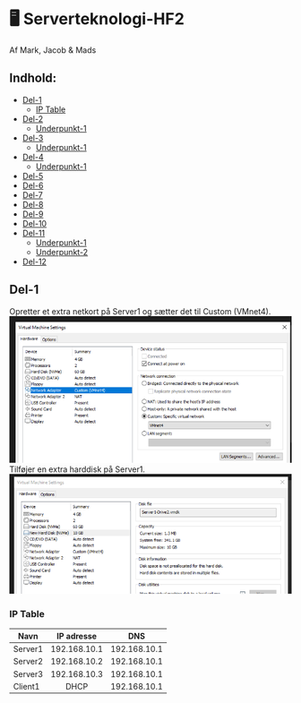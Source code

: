 # :desktop_computer: Serverteknologi-HF2

Af Mark, Jacob & Mads

## Indhold:
* [Del-1](#Del-1)
	* [IP Table](#ip-table)
* [Del-2](#)
	* [Underpunkt-1](#)
* [Del-3](#)
	* [Underpunkt-1](#)
* [Del-4](#)
	* [Underpunkt-1](#)
* [Del-5](#)
* [Del-6](#)
* [Del-7](#)
* [Del-8](#)
* [Del-9](#)
* [Del-10](#)
* [Del-11](#)
	* [Underpunkt-1](#)
	* [Underpunkt-2](#)
* [Del-12](#)

## Del-1
Opretter et extra netkort på Server1 og sætter det til Custom (VMnet4).
![vmware-vmnet4](images/vmware-vmnet4.png)
<br/>
Tilføjer en extra harddisk på Server1.
![vmware-drive2](images/vmware-drive2.png)
### IP Table
| Navn          | IP adresse    | DNS          |
| ------------- |:-------------:|:-------------:
| Server1       | 192.168.10.1  | 192.168.10.1 |
| Server2       | 192.168.10.2  | 192.168.10.1 |
| Server3       | 192.168.10.3  | 192.168.10.1 |
| Client1       | DHCP          | 192.168.10.1 |

